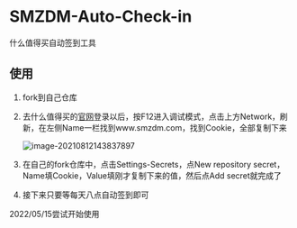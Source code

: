 # SMZDM-Auto-Check-in
什么值得买自动签到工具

## 使用

1. fork到自己仓库

2. 去什么值得买的[官网](https://www.smzdm.com/)登录以后，按F12进入调试模式，点击上方Network，刷新，在左侧Name一栏找到www.smzdm.com，找到Cookie，全部复制下来

   ![image-20210812143837897](image-20210812143837897.png)

3. 在自己的fork仓库中，点击Settings-Secrets，点New repository secret，Name填Cookie，Value填刚才复制下来的值，然后点Add secret就完成了

4. 接下来只要等每天八点自动签到即可

2022/05/15尝试开始使用
